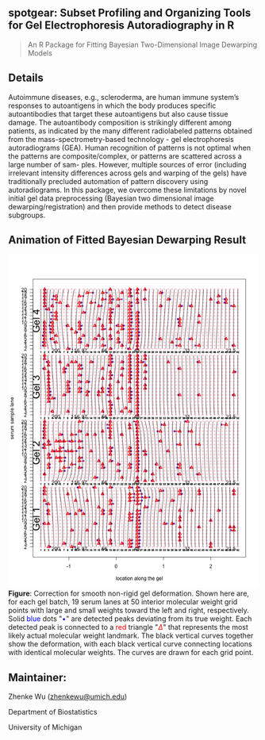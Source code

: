 **spotgear**: Subset Profiling and Organizing Tools for Gel Electrophoresis Autoradiography in R
------
> An R Package for Fitting Bayesian Two-Dimensional Image Dewarping Models

Details
-------------------------------------

Autoimmune diseases, e.g., scleroderma, are human immune system’s
    responses to autoantigens in which the body produces specific autoantibodies
    that target these autoantigens but also cause tissue damage. The autoantibody
    composition is strikingly different among patients, as indicated by the many
    different radiolabeled patterns obtained from the mass-spectrometry-based
    technology - gel electrophoresis autoradiograms (GEA). Human recognition of
    patterns is not optimal when the patterns are composite/complex, or patterns
    are scattered across a large number of sam- ples. However, multiple sources of
    error (including irrelevant intensity differences across gels and warping of
    the gels) have traditionally precluded automation of pattern discovery using
    autoradiograms. In this package, we overcome these limitations by novel initial
    gel data preprocessing (Bayesian two dimensional image dewarping/registration) and then provide methods to
    detect disease subgroups.

Animation of Fitted Bayesian Dewarping Result
-------------------------------

![](inst/example_figure/animation.gif)
**Figure**: Correction for smooth non-rigid gel deformation. Shown here are, for each gel batch, $19$ serum lanes at $50$ interior molecular weight grid points with large and small weights toward the left and right, respectively. Solid <span style="color:blue">blue</span> dots "<span style="color:blue">$\bullet$</span>" are detected peaks deviating from its true weight. Each detected peak is connected to a <span style="color:red">red</span> triangle "<span style="color:red">$\Delta$</span>" that represents the most likely actual molecular weight landmark. The black vertical curves together show the deformation, with each black vertical curve connecting locations with identical molecular weights. The curves are drawn for each grid point.

Maintainer:
--------------------------

Zhenke Wu (zhenkewu@umich.edu)

Department of Biostatistics

University of Michigan
